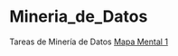 # Mineria_de_Datos
Tareas de Minería de Datos
[Mapa Mental 1](https://github.com/JesusValGzz/Mineria_de_Datos/tree/main/Mapas_Mentales)
